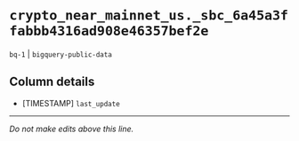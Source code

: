 # `crypto_near_mainnet_us._sbc_6a45a3ffabbb4316ad908e46357bef2e`
`bq-1` | `bigquery-public-data`

## Column details
* [TIMESTAMP] `last_update`

-------------------------------------------------------------------------------
*Do not make edits above this line.*
